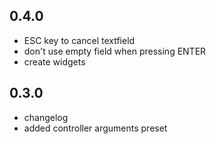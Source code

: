 ## 0.4.0
- ESC key to cancel textfield
- don't use empty field when pressing ENTER
- create widgets

## 0.3.0
- changelog
- added controller arguments preset
